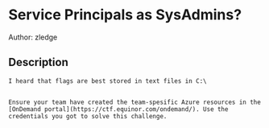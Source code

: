 # Service Principals as SysAdmins?
Author: zledge
## Description
```
I heard that flags are best stored in text files in C:\


Ensure your team have created the team-spesific Azure resources in the [OnDemand portal](https://ctf.equinor.com/ondemand/). Use the credentials you got to solve this challenge. 

```
